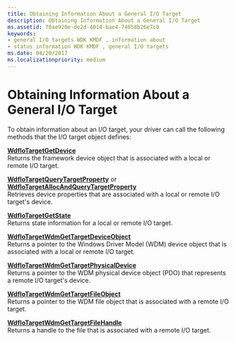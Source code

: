 ```yaml
---
title: Obtaining Information About a General I/O Target
description: Obtaining Information About a General I/O Target
ms.assetid: 70ae920e-de2d-4014-bae4-74058b26e7c0
keywords:
- general I/O targets WDK KMDF , information about
- status information WDK KMDF , general I/O targets
ms.date: 04/20/2017
ms.localizationpriority: medium
---
```


# Obtaining Information About a General I/O Target


To obtain information about an I/O target, your driver can call the following methods that the I/O target object defines:

<a href="" id="---------wdfiotargetgetdevice--------"></a>[**WdfIoTargetGetDevice**](https://docs.microsoft.com/windows-hardware/drivers/ddi/wdfiotarget/nf-wdfiotarget-wdfiotargetgetdevice)  
Returns the framework device object that is associated with a local or remote I/O target.

<a href="" id="wdfiotargetquerytargetproperty-or-wdfiotargetallocandquerytargetproperty"></a>[**WdfIoTargetQueryTargetProperty**](https://docs.microsoft.com/windows-hardware/drivers/ddi/wdfiotarget/nf-wdfiotarget-wdfiotargetquerytargetproperty) or [**WdfIoTargetAllocAndQueryTargetProperty**](https://docs.microsoft.com/windows-hardware/drivers/ddi/wdfiotarget/nf-wdfiotarget-wdfiotargetallocandquerytargetproperty)  
Retrieves device properties that are associated with a local or remote I/O target's device.

<a href="" id="---------wdfiotargetgetstate--------"></a>[**WdfIoTargetGetState**](https://docs.microsoft.com/windows-hardware/drivers/ddi/wdfiotarget/nf-wdfiotarget-wdfiotargetgetstate)  
Returns state information for a local or remote I/O target.

<a href="" id="---------wdfiotargetwdmgettargetdeviceobject--------"></a>[**WdfIoTargetWdmGetTargetDeviceObject**](https://docs.microsoft.com/windows-hardware/drivers/ddi/wdfiotarget/nf-wdfiotarget-wdfiotargetwdmgettargetdeviceobject)  
Returns a pointer to the Windows Driver Model (WDM) device object that is associated with a local or remote I/O target.

<a href="" id="---------wdfiotargetwdmgettargetphysicaldevice--------"></a>[**WdfIoTargetWdmGetTargetPhysicalDevice**](https://docs.microsoft.com/windows-hardware/drivers/ddi/wdfiotarget/nf-wdfiotarget-wdfiotargetwdmgettargetphysicaldevice)  
Returns a pointer to the WDM physical device object (PDO) that represents a remote I/O target's device.

<a href="" id="---------wdfiotargetwdmgettargetfileobject--------"></a>[**WdfIoTargetWdmGetTargetFileObject**](https://docs.microsoft.com/windows-hardware/drivers/ddi/wdfiotarget/nf-wdfiotarget-wdfiotargetwdmgettargetfileobject)  
Returns a pointer to the WDM file object that is associated with a remote I/O target.

<a href="" id="wdfiotargetwdmgettargetfilehandle"></a>[**WdfIoTargetWdmGetTargetFileHandle**](https://docs.microsoft.com/windows-hardware/drivers/ddi/wdfiotarget/nf-wdfiotarget-wdfiotargetwdmgettargetfilehandle)  
Returns a handle to the file that is associated with a remote I/O target.

 

 





